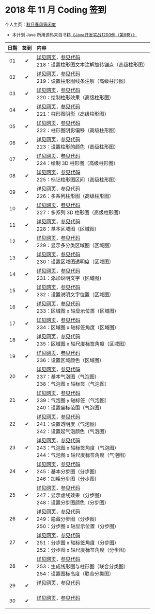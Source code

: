 # 2018 年 11 月 Coding 签到

个人主页：<a href="http://renkaigis.com/" target="_blank">秋月春风等闲度</a>

- 本计划 Java 所用源码来自书籍<a href="https://book.douban.com/subject/6535595/" target="_blank">《Java开发实战1200例（第Ⅱ卷）》</a>

| 日期 | 签到 | 内容 |
| :---: | :---: | :--- |
| 01 | ✔ | <a href="http://blog.renkaigis.com/KeepCoding/2018/11/01" target="_blank">详见网页</a>，<a href="https://github.com/renkaigis/KeepCoding/tree/master/2018/11/01" target="_blank">参见代码</a><br>218：设置柱形图文本注解旋转锚点（高级柱形图） |
| 02 | ✔ | <a href="http://blog.renkaigis.com/KeepCoding/2018/11/02" target="_blank">详见网页</a>，<a href="https://github.com/renkaigis/KeepCoding/tree/master/2018/11/02" target="_blank">参见代码</a><br>219：设置柱形图线条注解（高级柱形图） |
| 03 | ✔ | <a href="http://blog.renkaigis.com/KeepCoding/2018/11/03" target="_blank">详见网页</a>，<a href="https://github.com/renkaigis/KeepCoding/tree/master/2018/11/03" target="_blank">参见代码</a><br>220：绘制柱形效果（高级柱形图） |
| 04 | ✔ | <a href="http://blog.renkaigis.com/KeepCoding/2018/11/04" target="_blank">详见网页</a>，<a href="https://github.com/renkaigis/KeepCoding/tree/master/2018/11/04" target="_blank">参见代码</a><br>221：柱形图阴影（高级柱形图） |
| 05 | ✔ | <a href="http://blog.renkaigis.com/KeepCoding/2018/11/05" target="_blank">详见网页</a>，<a href="https://github.com/renkaigis/KeepCoding/tree/master/2018/11/05" target="_blank">参见代码</a><br>222：柱形图阴影偏移（高级柱形图） |
| 06 | ✔ | <a href="http://blog.renkaigis.com/KeepCoding/2018/11/06" target="_blank">详见网页</a>，<a href="https://github.com/renkaigis/KeepCoding/tree/master/2018/11/06" target="_blank">参见代码</a><br>223：设置柱形的颜色（高级柱形图） |
| 07 | ✔ | <a href="http://blog.renkaigis.com/KeepCoding/2018/11/07" target="_blank">详见网页</a>，<a href="https://github.com/renkaigis/KeepCoding/tree/master/2018/11/07" target="_blank">参见代码</a><br>224：绘制 3D 柱形图（高级柱形图） |
| 08 | ✔ | <a href="http://blog.renkaigis.com/KeepCoding/2018/11/08" target="_blank">详见网页</a>，<a href="https://github.com/renkaigis/KeepCoding/tree/master/2018/11/08" target="_blank">参见代码</a><br>225：标记柱形图区间（高级柱形图） |
| 09 | ✔ | <a href="http://blog.renkaigis.com/KeepCoding/2018/11/09" target="_blank">详见网页</a>，<a href="https://github.com/renkaigis/KeepCoding/tree/master/2018/11/09" target="_blank">参见代码</a><br>226：多系列柱形图（高级柱形图） |
| 10 | ✔ | <a href="http://blog.renkaigis.com/KeepCoding/2018/11/10" target="_blank">详见网页</a>，<a href="https://github.com/renkaigis/KeepCoding/tree/master/2018/11/10" target="_blank">参见代码</a><br>227：多系列 3D 柱形图（高级柱形图） |
| 11 | ✔ | <a href="http://blog.renkaigis.com/KeepCoding/2018/11/11" target="_blank">详见网页</a>，<a href="https://github.com/renkaigis/KeepCoding/tree/master/2018/11/11" target="_blank">参见代码</a><br>228：基本区域图（区域图） |
| 12 | ✔ | <a href="http://blog.renkaigis.com/KeepCoding/2018/11/12" target="_blank">详见网页</a>，<a href="https://github.com/renkaigis/KeepCoding/tree/master/2018/11/12" target="_blank">参见代码</a><br>229：显示多分类区域图（区域图） |
| 13 | ✔ | <a href="http://blog.renkaigis.com/KeepCoding/2018/11/13" target="_blank">详见网页</a>，<a href="https://github.com/renkaigis/KeepCoding/tree/master/2018/11/13" target="_blank">参见代码</a><br>230：设置区域图透明度（区域图） |
| 14 | ✔ | <a href="http://blog.renkaigis.com/KeepCoding/2018/11/14" target="_blank">详见网页</a>，<a href="https://github.com/renkaigis/KeepCoding/tree/master/2018/11/14" target="_blank">参见代码</a><br>231：添加说明文字（区域图） |
| 15 | ✔ | <a href="http://blog.renkaigis.com/KeepCoding/2018/11/15" target="_blank">详见网页</a>，<a href="https://github.com/renkaigis/KeepCoding/tree/master/2018/11/15" target="_blank">参见代码</a><br>232：设置说明文字位置（区域图） |
| 16 | ✔ | <a href="http://blog.renkaigis.com/KeepCoding/2018/11/16" target="_blank">详见网页</a>，<a href="https://github.com/renkaigis/KeepCoding/tree/master/2018/11/16" target="_blank">参见代码</a><br>233：区域图 x 轴显示位置（区域图） |
| 17 | ✔ | <a href="http://blog.renkaigis.com/KeepCoding/2018/11/17" target="_blank">详见网页</a>，<a href="https://github.com/renkaigis/KeepCoding/tree/master/2018/11/17" target="_blank">参见代码</a><br>234：区域图 x 轴标签角度（区域图） |
| 18 | ✔ | <a href="http://blog.renkaigis.com/KeepCoding/2018/11/18" target="_blank">详见网页</a>，<a href="https://github.com/renkaigis/KeepCoding/tree/master/2018/11/18" target="_blank">参见代码</a><br>235：区域图 x 轴尺度标签角度（区域图） |
| 19 | ✔ | <a href="http://blog.renkaigis.com/KeepCoding/2018/11/19" target="_blank">详见网页</a>，<a href="https://github.com/renkaigis/KeepCoding/tree/master/2018/11/19" target="_blank">参见代码</a><br>236：设置区域颜色（区域图） |
| 20 | ✔ | <a href="http://blog.renkaigis.com/KeepCoding/2018/11/20" target="_blank">详见网页</a>，<a href="https://github.com/renkaigis/KeepCoding/tree/master/2018/11/20" target="_blank">参见代码</a><br>237：基本气泡图（气泡图）<br>238：气泡图 x 轴标签（气泡图） |
| 21 | ✔ | <a href="http://blog.renkaigis.com/KeepCoding/2018/11/21" target="_blank">详见网页</a>，<a href="https://github.com/renkaigis/KeepCoding/tree/master/2018/11/21" target="_blank">参见代码</a><br>239：气泡图 y 轴标签（气泡图）<br>240：设置坐标范围（气泡图） |
| 22 | ✔ | <a href="http://blog.renkaigis.com/KeepCoding/2018/11/22" target="_blank">详见网页</a>，<a href="https://github.com/renkaigis/KeepCoding/tree/master/2018/11/22" target="_blank">参见代码</a><br>241：设置透明度（气泡图）<br>242：设置起气泡颜色（气泡图） |
| 23 | ✔ | <a href="http://blog.renkaigis.com/KeepCoding/2018/11/23" target="_blank">详见网页</a>，<a href="https://github.com/renkaigis/KeepCoding/tree/master/2018/11/23" target="_blank">参见代码</a><br>243：气泡图 x 轴标签角度（气泡图）<br>244：气泡图 x 轴尺度标签角度（气泡图） |
| 24 | ✔ | <a href="http://blog.renkaigis.com/KeepCoding/2018/11/24" target="_blank">详见网页</a>，<a href="https://github.com/renkaigis/KeepCoding/tree/master/2018/11/24" target="_blank">参见代码</a><br>245：基本分步图（分步图）<br>246：加粗分步图（分步图） |
| 25 | ✔ | <a href="http://blog.renkaigis.com/KeepCoding/2018/11/25" target="_blank">详见网页</a>，<a href="https://github.com/renkaigis/KeepCoding/tree/master/2018/11/25" target="_blank">参见代码</a><br>247：显示虚线效果（分步图）<br>248：设置分步图颜色（分步图） |
| 26 | ✔ | <a href="http://blog.renkaigis.com/KeepCoding/2018/11/26" target="_blank">详见网页</a>，<a href="https://github.com/renkaigis/KeepCoding/tree/master/2018/11/26" target="_blank">参见代码</a><br>249：隐藏分步图（分步图）<br>250：分步图 x 轴显示位置（分步图） |
| 27 | ✔ | <a href="http://blog.renkaigis.com/KeepCoding/2018/11/27" target="_blank">详见网页</a>，<a href="https://github.com/renkaigis/KeepCoding/tree/master/2018/11/27" target="_blank">参见代码</a><br>251：分步图 x 轴标签角度（分步图）<br>252：分步图 x 轴尺度标签角度（分步图） |
| 28 | ✔ | <a href="http://blog.renkaigis.com/KeepCoding/2018/11/28" target="_blank">详见网页</a>，<a href="https://github.com/renkaigis/KeepCoding/tree/master/2018/11/28" target="_blank">参见代码</a><br>253：生成线形图与柱形图（联合分类图）<br>254：设置图标高度（联合分类图） |
| 29 | ✔ | <a href="http://blog.renkaigis.com/KeepCoding/2018/11/29" target="_blank">详见网页</a>，<a href="https://github.com/renkaigis/KeepCoding/tree/master/2018/11/29" target="_blank">参见代码</a><br><br> |
| 30 | ✔ | <a href="http://blog.renkaigis.com/KeepCoding/2018/11/30" target="_blank">详见网页</a>，<a href="https://github.com/renkaigis/KeepCoding/tree/master/2018/11/30" target="_blank">参见代码</a><br><br> |